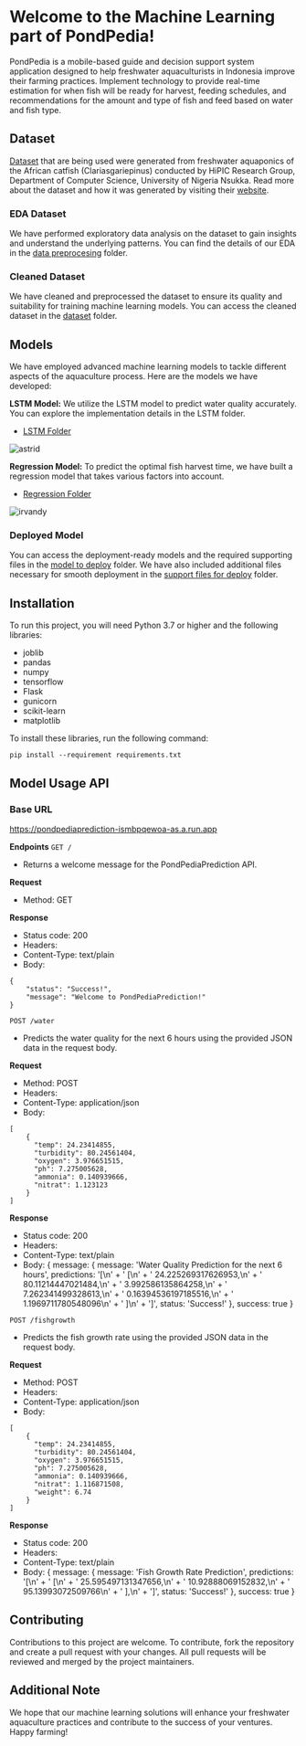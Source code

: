 # Welcome to the Machine Learning part of PondPedia!

PondPedia is a mobile-based guide and decision support system application designed to help freshwater aquaculturists in Indonesia improve their farming practices. Implement technology to provide real-time estimation for when fish will be ready for harvest, feeding schedules, and recommendations for the amount and type of fish and feed based on water and fish type.

## Dataset
[Dataset](https://www.kaggle.com/datasets/ogbuokiriblessing/sensor-based-aquaponics-fish-pond-datasets) that are being used were generated from freshwater aquaponics of the African catfish (Clariasgariepinus) conducted by HiPIC Research Group, Department of Computer Science, University of Nigeria Nsukka. Read more about the dataset and how it was generated by visiting their [website](https://aquaponics.hipiclab.org/the-project/).

### EDA Dataset
We have performed exploratory data analysis on the dataset to gain insights and understand the underlying patterns. You can find the details of our EDA in the [data preprocesing](https://github.com/PondPedia/machine-learning/tree/main/dataset/data_preprocessing) folder.

### Cleaned Dataset
We have cleaned and preprocessed the dataset to ensure its quality and suitability for training machine learning models. You can access the cleaned dataset in the [dataset](https://github.com/PondPedia/machine-learning/tree/main/notebook/dataset) folder.

## Models
We have employed advanced machine learning models to tackle different aspects of the aquaculture process. Here are the models we have developed:

**LSTM Model:** We utilize the LSTM model to predict water quality accurately. You can explore the implementation details in the LSTM folder.
- [LSTM Folder](https://github.com/PondPedia/machine-learning/tree/main/online_prediction/assets)

![astrid](https://github.com/PondPedia/machine-learning/assets/114053967/5dd4d4d7-d433-4167-85e6-bb7a36943f86)


**Regression Model:** To predict the optimal fish harvest time, we have built a regression model that takes various factors into account.
- [Regression Folder](https://github.com/PondPedia/machine-learning/tree/main/online_prediction/assets)

![irvandy](https://github.com/PondPedia/machine-learning/assets/114053967/8d1a572b-b698-46fb-b053-db758797f554)


### Deployed Model
You can access the deployment-ready models and the required supporting files in the [model to deploy](https://github.com/PondPedia/machine-learning/tree/main/online_prediction/assets) folder. We have also included additional files necessary for smooth deployment in the [support files for deploy](https://github.com/PondPedia/machine-learning/tree/main/online_prediction) folder.

## Installation
To run this project, you will need Python 3.7 or higher and the following libraries:

- joblib
- pandas
- numpy
- tensorflow
- Flask
- gunicorn
- scikit-learn
- matplotlib

To install these libraries, run the following command:

```pip install --requirement requirements.txt```

## Model Usage API
### Base URL
https://pondpediaprediction-ismbpqewoa-as.a.run.app

**Endpoints**
`GET /`
- Returns a welcome message for the PondPediaPrediction API.

**Request**
- Method: GET

**Response**
- Status code: 200
- Headers:
- Content-Type: text/plain
- Body:
```
{
    "status": "Success!",
    "message": "Welcome to PondPediaPrediction!"
}
```

`POST /water`
- Predicts the water quality for the next 6 hours using the provided JSON data in the request body.

**Request**
- Method: POST
- Headers:
- Content-Type: application/json
- Body:
```
[
    {
      "temp": 24.23414855,
      "turbidity": 80.24561404,
      "oxygen": 3.976651515,
      "ph": 7.275005628,
      "ammonia": 0.140939666,
      "nitrat": 1.123123
    }
]
```

**Response**
- Status code: 200
- Headers:
- Content-Type: text/plain
- Body:
{
  message: {
    message: 'Water Quality Prediction for the next 6 hours',
    predictions: '[\n' +
      '    [\n' +
      '        24.225269317626953,\n' +
      '        80.11214447021484,\n' +
      '        3.992586135864258,\n' +
      '        7.262341499328613,\n' +
      '        0.16394536197185516,\n' +
      '        1.1969711780548096\n' +
      '    ]\n' +
      ']',
    status: 'Success!'
  },
  success: true
}


`POST /fishgrowth`
- Predicts the fish growth rate using the provided JSON data in the request body.

**Request**
- Method: POST
- Headers:
- Content-Type: application/json
- Body:
```
[
    {
      "temp": 24.23414855,
      "turbidity": 80.24561404,
      "oxygen": 3.976651515,
      "ph": 7.275005628,
      "ammonia": 0.140939666,
      "nitrat": 1.116871508,
      "weight": 6.74
    }
]
```

**Response**
- Status code: 200
- Headers:
- Content-Type: text/plain
- Body:
{
  message: {
    message: 'Fish Growth Rate Prediction',
    predictions: '[\n' +
      '    [\n' +
      '        25.595497131347656,\n' +
      '        10.92888069152832,\n' +
      '        95.13993072509766\n' +
      '    ],\n' +
      ']',
    status: 'Success!'
  },
  success: true
}


## Contributing
Contributions to this project are welcome. To contribute, fork the repository and create a pull request with your changes. All pull requests will be reviewed and merged by the project maintainers.


## Additional Note
We hope that our machine learning solutions will enhance your freshwater aquaculture practices and contribute to the success of your ventures. Happy farming!

